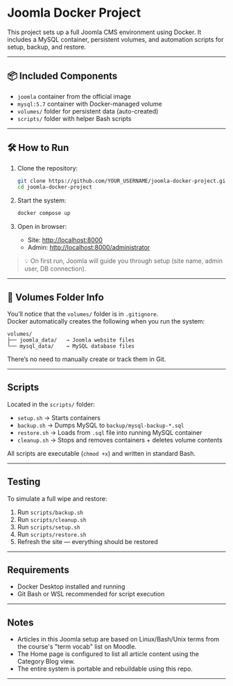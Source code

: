 # Joomla Docker Project

This project sets up a full Joomla CMS environment using Docker. It includes a MySQL container, persistent volumes, and automation scripts for setup, backup, and restore.

---

## 📦 Included Components

- `joomla` container from the official image
- `mysql:5.7` container with Docker-managed volume
- `volumes/` folder for persistent data (auto-created)
- `scripts/` folder with helper Bash scripts

---

## 🛠 How to Run

1. Clone the repository:
   ```bash
   git clone https://github.com/YOUR_USERNAME/joomla-docker-project.git
   cd joomla-docker-project
   ```

2. Start the system:
   ```bash
   docker compose up
   ```

3. Open in browser:
   - Site: [http://localhost:8000](http://localhost:8000)
   - Admin: [http://localhost:8000/administrator](http://localhost:8000)

> 💡 On first run, Joomla will guide you through setup (site name, admin user, DB connection).

---

## 📁 Volumes Folder Info

You’ll notice that the `volumes/` folder is in `.gitignore`.  
Docker automatically creates the following when you run the system:

```
volumes/
├── joomla_data/   → Joomla website files
└── mysql_data/    → MySQL database files
```

There’s no need to manually create or track them in Git.

---

##  Scripts

Located in the `scripts/` folder:

- `setup.sh` → Starts containers
- `backup.sh` → Dumps MySQL to `backup/mysql-backup-*.sql`
- `restore.sh` → Loads from `.sql` file into running MySQL container
- `cleanup.sh` → Stops and removes containers + deletes volume contents

All scripts are executable (`chmod +x`) and written in standard Bash.

---

##  Testing

To simulate a full wipe and restore:
1. Run `scripts/backup.sh`
2. Run `scripts/cleanup.sh`
3. Run `scripts/setup.sh`
4. Run `scripts/restore.sh`
5. Refresh the site — everything should be restored

---

##  Requirements

- Docker Desktop installed and running
- Git Bash or WSL recommended for script execution

---

##  Notes

- Articles in this Joomla setup are based on Linux/Bash/Unix terms from the course's "term vocab" list on Moodle.
- The Home page is configured to list all article content using the Category Blog view.
- The entire system is portable and rebuildable using this repo.

---


